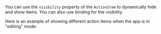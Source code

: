 You can use the `visibility` property of the `ActionItem` to dynamically hide and show items. You can also use binding for the visibility.

<snippet id='action-bar-hiding-action-items-xml'/>
<snippet id='action-bar-hiding-action-items-js'/>
<snippet id='action-bar-hiding-action-items-ts'/>
Here is an example of showing different action items when the app is in "editing" mode:
